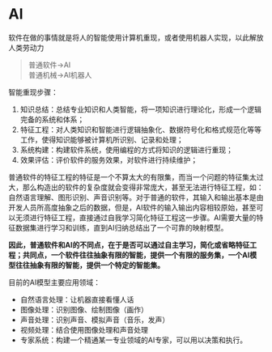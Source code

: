 # AI
软件在做的事情就是将人的智能使用计算机重现，或者使用机器人实现，以此解放人类劳动力
> 普通软件->AI    
> 普通机械->AI机器人

智能重现步骤：
1. 知识总结：总结专业知识和人类智能，将一项知识进行理论化，形成一个逻辑完备的系统和体系；
2. 特征工程：对人类知识和智能进行逻辑抽象化、数据符号化和格式规范化等等工作，使得知识能够被计算机所识别、记录和处理；
3. 系统构建：构建软件系统，使用编程的方式将知识的逻辑进行重现；
4. 效果评估：评价软件的服务效果，对软件进行持续维护；

普通软件的特征工程的特征是一个不算太大的有限集，而当一个问题的特征集太过大，那么构造出的软件的复杂度就会变得非常庞大，甚至无法进行特征工程，如：自然语言理解、图形识别、声音识别等。对于普通的软件，其输入和输出基本是由开发人员所高度抽象之后的数据，但是，AI软件的输入输出内容相较原始，甚至可以无须进行特征工程，直接通过自我学习简化特征工程这一步骤。AI需要大量的特征数据集进行学习和训练，直到AI归纳总结出了一个可靠的映射模型。

**因此，普通软件和AI的不同点，在于是否可以通过自主学习，简化或省略特征工程；共同点，一个软件往往抽象有限的智能，提供一个有限的服务集，一个AI模型往往抽象有限的智能，提供一个特定的智能集。**

目前的AI模型主要应用领域：
+ 自然语言处理：让机器直接看懂人话
+ 图像处理：识别图像、绘制图像（画作）
+ 声音处理：识别声音、模拟声音（音乐，发声）
+ 视频处理：结合使用图像处理和声音处理
+ 专家系统：构建一个精通某一专业领域的AI专家，可以用以决策和执行。

